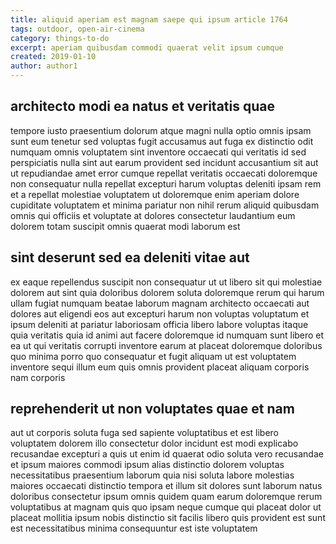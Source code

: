 ```yaml
---
title: aliquid aperiam est magnam saepe qui ipsum article 1764
tags: outdoor, open-air-cinema
category: things-to-do
excerpt: aperiam quibusdam commodi quaerat velit ipsum cumque
created: 2019-01-10
author: author1
---
```


## architecto modi ea natus et veritatis quae

tempore iusto praesentium dolorum atque magni nulla optio omnis ipsam sunt eum tenetur sed voluptas fugit accusamus aut fuga ex distinctio odit numquam omnis voluptatem sint inventore occaecati qui veritatis id sed perspiciatis nulla sint aut earum provident sed incidunt accusantium sit aut ut repudiandae amet error cumque repellat veritatis occaecati doloremque non consequatur nulla repellat excepturi harum voluptas deleniti ipsam rem et a repellat molestiae voluptatem ut doloremque enim aperiam dolore cupiditate voluptatem et minima pariatur non nihil rerum aliquid quibusdam omnis qui officiis et voluptate at dolores consectetur laudantium eum dolorem totam suscipit omnis quaerat modi laborum est

## sint deserunt sed ea deleniti vitae aut

ex eaque repellendus suscipit non consequatur ut ut libero sit qui molestiae dolorem aut sint quia doloribus dolorem soluta doloremque rerum qui harum ullam fugiat numquam beatae laborum magnam architecto occaecati aut dolores aut eligendi eos aut excepturi harum non voluptas voluptatum et ipsum deleniti at pariatur laboriosam officia libero labore voluptas itaque quia veritatis quia id animi aut facere doloremque id numquam sunt libero et ea ut qui veritatis corrupti inventore earum at placeat doloremque doloribus quo minima porro quo consequatur et fugit aliquam ut est voluptatem inventore sequi illum eum quis omnis provident placeat aliquam corporis nam corporis

## reprehenderit ut non voluptates quae et nam

aut ut corporis soluta fuga sed sapiente voluptatibus et est libero voluptatem dolorem illo consectetur dolor incidunt est modi explicabo recusandae excepturi a quis ut enim id quaerat odio soluta vero recusandae et ipsum maiores commodi ipsum alias distinctio dolorem voluptas necessitatibus praesentium laborum quia nisi soluta labore molestias maiores occaecati distinctio tempora et illum sit dolores sunt laborum natus doloribus consectetur ipsum omnis quidem quam earum doloremque rerum voluptatibus at magnam quis quo ipsam neque cumque qui placeat dolor ut placeat mollitia ipsum nobis distinctio sit facilis libero quis provident est sunt est necessitatibus minima consequuntur est iste voluptatem

